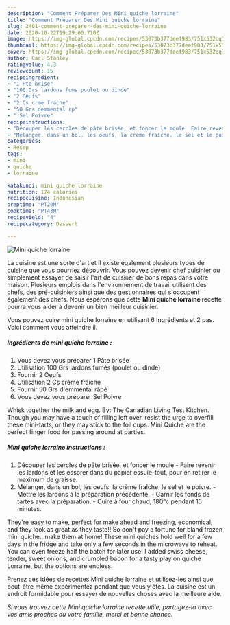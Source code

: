 ```yaml
---
description: "Comment Préparer Des Mini quiche lorraine"
title: "Comment Préparer Des Mini quiche lorraine"
slug: 2401-comment-preparer-des-mini-quiche-lorraine
date: 2020-10-22T19:29:00.710Z
image: https://img-global.cpcdn.com/recipes/53073b377deef983/751x532cq70/mini-quiche-lorraine-photo-principale-de-la-recette.jpg
thumbnail: https://img-global.cpcdn.com/recipes/53073b377deef983/751x532cq70/mini-quiche-lorraine-photo-principale-de-la-recette.jpg
cover: https://img-global.cpcdn.com/recipes/53073b377deef983/751x532cq70/mini-quiche-lorraine-photo-principale-de-la-recette.jpg
author: Carl Stanley
ratingvalue: 4.3
reviewcount: 15
recipeingredient:
- "1 Pte brise"
- "100 Grs lardons fums poulet ou dinde"
- "2 Oeufs"
- "2 Cs crme frache"
- "50 Grs demmental rp"
- " Sel Poivre"
recipeinstructions:
- "Découper les cercles de pâte brisée, et foncer le moule  Faire revenir les lardons et les essorer dans du papier essuie-tout, pour en retirer le maximum de graisse."
- "Mélanger, dans un bol, les oeufs, la crème fraîche, le sel et le poivre. Mettre les lardons à la préparation précédente. Garnir les fonds de tartes avec la préparation. Cuire à four chaud, 180°c pendant 15 minutes."
categories:
- Resep
tags:
- mini
- quiche
- lorraine

katakunci: mini quiche lorraine 
nutrition: 174 calories
recipecuisine: Indonesian
preptime: "PT20M"
cooktime: "PT43M"
recipeyield: "4"
recipecategory: Dessert

---
```



![Mini quiche lorraine](https://img-global.cpcdn.com/recipes/53073b377deef983/751x532cq70/mini-quiche-lorraine-photo-principale-de-la-recette.jpg)

La cuisine est une sorte d'art et il existe également plusieurs types de cuisine que vous pourriez découvrir. Vous pouvez devenir chef cuisinier ou simplement essayer de saisir l'art de cuisiner de bons repas dans votre maison. Plusieurs emplois dans l'environnement de travail utilisent des chefs, des pré-cuisiniers ainsi que des gestionnaires qui s'occupent également des chefs. Nous espérons que cette <strong> Mini quiche lorraine </strong> recette pourra vous aider à devenir un bien meilleur cuisinier.

<!--inarticleads1-->

Vous pouvez cuire mini quiche lorraine en utilisant 6 Ingrédients et 2 pas. Voici comment vous atteindre il.

##### Ingrédients de mini quiche lorraine :

1. Vous devez vous préparer 1 Pâte brisée
1. Utilisation 100 Grs lardons fumés (poulet ou dinde)
1. Fournir 2 Oeufs
1. Utilisation 2 Cs crème fraîche
1. Fournir 50 Grs d&#39;emmental râpé
1. Vous devez vous préparer  Sel Poivre


Whisk together the milk and egg. By: The Canadian Living Test Kitchen. Though you may have a touch of filling left over, resist the urge to overfill these mini-tarts, or they may stick to the foil cups. Mini Quiche are the perfect finger food for passing around at parties. 

<!--inarticleads2-->

##### Mini quiche lorraine instructions :

1. Découper les cercles de pâte brisée, et foncer le moule  - Faire revenir les lardons et les essorer dans du papier essuie-tout, pour en retirer le maximum de graisse.
1. Mélanger, dans un bol, les oeufs, la crème fraîche, le sel et le poivre. - Mettre les lardons à la préparation précédente. - Garnir les fonds de tartes avec la préparation. - Cuire à four chaud, 180°c pendant 15 minutes.


They&#39;re easy to make, perfect for make ahead and freezing, economical, and they look as great as they taste!! So don&#39;t pay a fortune for bland frozen mini quiche…make them at home! These mini quiches hold well for a few days in the fridge and take only a few seconds in the microwave to reheat. You can even freeze half the batch for later use! I added swiss cheese, tender, sweet onions, and crumbled bacon for a tasty play on quiche Lorraine, but the options are endless. 

<!--inarticleads1-->

<p>
Prenez ces idées de recettes Mini quiche lorraine et utilisez-les ainsi que peut-être même expérimentez pendant que vous y êtes. La cuisine est un endroit formidable pour essayer de nouvelles choses avec la meilleure aide.
</p>

<p>
<i>Si vous trouvez cette Mini quiche lorraine recette utile, partagez-la avec vos amis proches ou votre famille, merci et bonne chance.</i>
</p>

